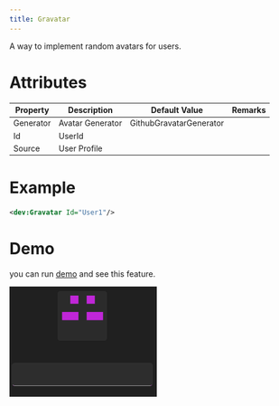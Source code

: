 ```yaml
---
title: Gravatar
---
```


A way to implement random avatars for users.


# Attributes
|Property|Description|Default Value|Remarks|
|-|-|-|-|
|Generator|Avatar Generator|GithubGravatarGenerator||
|Id|UserId|||
|Source|User Profile||||

# Example

```xml
<dev:Gravatar Id="User1"/>
```


# Demo
you can run [demo](https://github.com/Ghost1372/DevWinUI) and see this feature.

![DevWinUI](https://raw.githubusercontent.com/ghost1372/DevWinUI-Resources/refs/heads/main/DevWinUI-Docs/Gravatar.gif)

